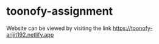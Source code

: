 # toonofy-assignment

Website can be viewed by visiting the link https://toonofy-arijit192.netlify.app
